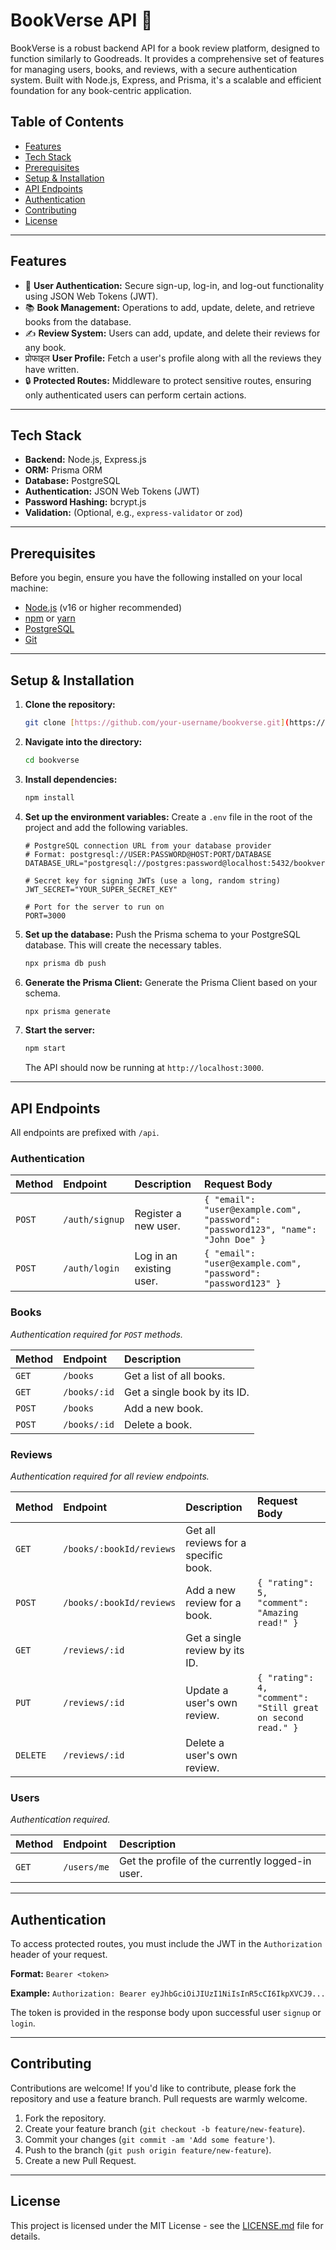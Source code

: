 # BookVerse API 📖

BookVerse is a robust backend API for a book review platform, designed to function similarly to Goodreads. It provides a comprehensive set of features for managing users, books, and reviews, with a secure authentication system. Built with Node.js, Express, and Prisma, it's a scalable and efficient foundation for any book-centric application.

## Table of Contents

- [Features](#features)
- [Tech Stack](#tech-stack)
- [Prerequisites](#prerequisites)
- [Setup & Installation](#setup--installation)
- [API Endpoints](#api-endpoints)
- [Authentication](#authentication)
- [Contributing](#contributing)
- [License](#license)

---

## Features

-   👤 **User Authentication:** Secure sign-up, log-in, and log-out functionality using JSON Web Tokens (JWT).
-   📚 **Book Management:** Operations to add, update, delete, and retrieve books from the database.
-   ✍️ **Review System:** Users can add, update, and delete their reviews for any book.
-    प्रोफाइल **User Profile:** Fetch a user's profile along with all the reviews they have written.
-   🔒 **Protected Routes:** Middleware to protect sensitive routes, ensuring only authenticated users can perform certain actions.

---

## Tech Stack

-   **Backend:** Node.js, Express.js
-   **ORM:** Prisma ORM
-   **Database:** PostgreSQL
-   **Authentication:** JSON Web Tokens (JWT)
-   **Password Hashing:** bcrypt.js
-   **Validation:** (Optional, e.g., `express-validator` or `zod`)

---

## Prerequisites

Before you begin, ensure you have the following installed on your local machine:
-   [Node.js](https://nodejs.org/en/) (v16 or higher recommended)
-   [npm](https://www.npmjs.com/) or [yarn](https://yarnpkg.com/)
-   [PostgreSQL](https://www.postgresql.org/download/)
-   [Git](https://git-scm.com/downloads)

---

## Setup & Installation

1.  **Clone the repository:**
    ```bash
    git clone [https://github.com/your-username/bookverse.git](https://github.com/your-username/bookverse.git)
    ```

2.  **Navigate into the directory:**
    ```bash
    cd bookverse
    ```

3.  **Install dependencies:**
    ```bash
    npm install
    ```

4.  **Set up the environment variables:**
    Create a `.env` file in the root of the project and add the following variables.

    ```env
    # PostgreSQL connection URL from your database provider
    # Format: postgresql://USER:PASSWORD@HOST:PORT/DATABASE
    DATABASE_URL="postgresql://postgres:password@localhost:5432/bookverse"

    # Secret key for signing JWTs (use a long, random string)
    JWT_SECRET="YOUR_SUPER_SECRET_KEY"

    # Port for the server to run on
    PORT=3000
    ```

5.  **Set up the database:**
    Push the Prisma schema to your PostgreSQL database. This will create the necessary tables.
    ```bash
    npx prisma db push
    ```

6.  **Generate the Prisma Client:**
    Generate the Prisma Client based on your schema.
    ```bash
    npx prisma generate
    ```

7.  **Start the server:**
    ```bash
    npm start
    ```
    The API should now be running at `http://localhost:3000`.

---

## API Endpoints

All endpoints are prefixed with `/api`.

### Authentication

| Method | Endpoint | Description | Request Body |
| :--- | :--- | :--- | :--- |
| `POST` | `/auth/signup` | Register a new user. | `{ "email": "user@example.com", "password": "password123", "name": "John Doe" }` |
| `POST` | `/auth/login` | Log in an existing user. | `{ "email": "user@example.com", "password": "password123" }` |

### Books

*Authentication required for `POST` methods.*

| Method | Endpoint | Description |
| :--- | :--- | :--- |
| `GET` | `/books` | Get a list of all books. |
| `GET` | `/books/:id` | Get a single book by its ID. |
| `POST` | `/books` | Add a new book. |
| `POST` | `/books/:id` | Delete a book. |

### Reviews

*Authentication required for all review endpoints.*

| Method | Endpoint | Description | Request Body |
| :--- | :--- | :--- | :--- |
| `GET` | `/books/:bookId/reviews` | Get all reviews for a specific book. | |
| `POST`| `/books/:bookId/reviews` | Add a new review for a book. | `{ "rating": 5, "comment": "Amazing read!" }` |
| `GET` | `/reviews/:id` | Get a single review by its ID. | |
| `PUT` | `/reviews/:id` | Update a user's own review. | `{ "rating": 4, "comment": "Still great on second read." }` |
| `DELETE`| `/reviews/:id` | Delete a user's own review. | |

### Users

*Authentication required.*

| Method | Endpoint | Description |
| :--- | :--- | :--- |
| `GET` | `/users/me` | Get the profile of the currently logged-in user. |

---

## Authentication

To access protected routes, you must include the JWT in the `Authorization` header of your request.

**Format:** `Bearer <token>`

**Example:**
`Authorization: Bearer eyJhbGciOiJIUzI1NiIsInR5cCI6IkpXVCJ9...`

The token is provided in the response body upon successful user `signup` or `login`.

---

## Contributing

Contributions are welcome! If you'd like to contribute, please fork the repository and use a feature branch. Pull requests are warmly welcome.

1.  Fork the repository.
2.  Create your feature branch (`git checkout -b feature/new-feature`).
3.  Commit your changes (`git commit -am 'Add some feature'`).
4.  Push to the branch (`git push origin feature/new-feature`).
5.  Create a new Pull Request.

---

## License

This project is licensed under the MIT License - see the [LICENSE.md](LICENSE.md) file for details.
